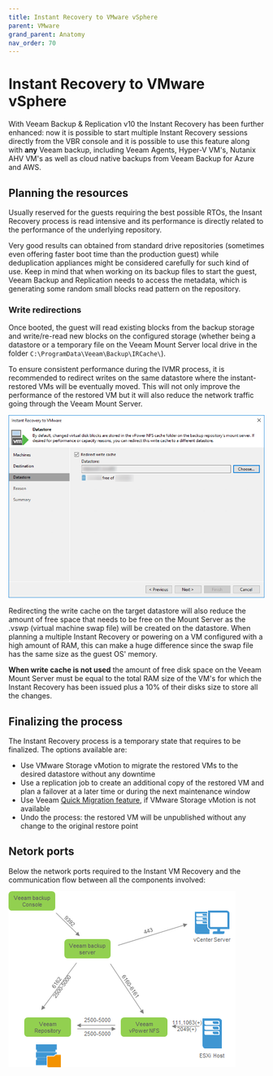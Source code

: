 ```yaml
---
title: Instant Recovery to VMware vSphere
parent: VMware
grand_parent: Anatomy
nav_order: 70
---
```


# Instant Recovery to VMware vSphere

With Veeam Backup & Replication v10 the Instant Recovery has been further enhanced: now it is possible to start multiple Instant Recovery sessions directly from the VBR console and it is possible to use this feature along with **any** Veeam backup, including Veeam Agents, Hyper-V VM's, Nutanix AHV VM's as well as cloud native backups from Veeam Backup for Azure and AWS.

## Planning the resources

Usually reserved for the guests requiring the best possible RTOs, the Insant Recovery process is read intensive and its performance is directly related to the performance of the underlying repository.

Very good results can obtained from standard drive repositories (sometimes even offering faster boot time than the production guest) while deduplication appliances might be considered carefully for such kind of use. Keep in mind that when working on its backup files to start the guest, Veeam Backup and Replication needs to access the metadata, which is generating some random small blocks read pattern on the repository.

### Write redirections

Once booted, the guest will read existing blocks from the backup storage and write/re-read new blocks on the configured storage (whether being a datastore or a temporary file on the Veeam Mount Server local drive in the folder `C:\ProgramData\Veeam\Backup\IRCache\`).

To ensure consistent performance during the IVMR process, it is recommended to redirect writes on the same datastore where the instant-restored VMs will be eventually moved. This will not only improve the performance of the restored VM but it will also reduce the network traffic going through the Veeam Mount Server.

![write redirection](./media/ivmr_write-redirection.png)

Redirecting the write cache on the target datastore will also reduce the amount of free space that needs to be free on the Mount Server as the .vswp (virtual machine swap file) will be created on the datastore. When planning a multiple Instant Recovery or powering on a VM configured with a high amount of RAM, this can make a huge difference since the swap file has the same size as the guest OS' memory.

**When write cache is not used** the amount of free disk space on the Veeam Mount Server must be equal to the total RAM size of the VM's for which the Instant Recovery has been issued plus a 10% of their disks size to store all the changes.

## Finalizing the process

The Instant Recovery process is a temporary state that requires to be finalized. The options available are:

- Use VMware Storage vMotion to migrate the restored VMs to the desired datastore without any downtime
- Use a replication job to create an additional copy of the restored VM and plan a failover at a later time or during the next maintenance window
- Use Veeam [Quick Migration feature](https://helpcenter.veeam.com/docs/backup/vsphere/quick_migration.html), if VMware Storage vMotion is not available
- Undo the process: the restored VM will be unpublished without any change to the original restore point

## Netork ports

Below the network ports required to the Instant VM Recovery and the communication flow between all the components involved:

![network ports](./media/ivmr_vpowernfs_ports.png)
